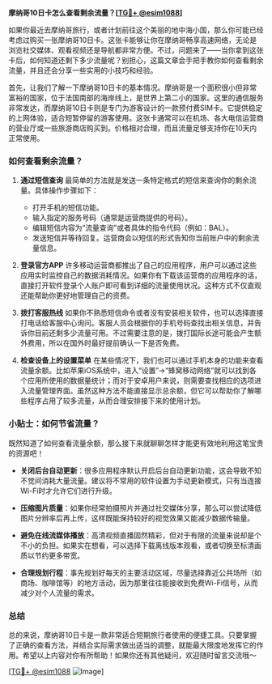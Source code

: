 **摩纳哥10日卡怎么查看剩余流量？[[TG💪+ @esim1088](https://t.me/s/esim1088)]**

如果你最近去摩纳哥旅行，或者计划前往这个美丽的地中海小国，那么你可能已经考虑过购买一张摩纳哥10日卡。这张卡能够让你在摩纳哥畅享高速网络，无论是浏览社交媒体、观看视频还是导航都非常方便。不过，问题来了——当你拿到这张卡后，如何知道还剩下多少流量呢？别担心，这篇文章会手把手教你如何查看剩余流量，并且还会分享一些实用的小技巧和经验。

首先，让我们了解一下摩纳哥10日卡的基本情况。摩纳哥是一个面积很小但非常富裕的国家，位于法国南部的海岸线上，是世界上第二小的国家。这里的通信服务非常发达，而摩纳哥10日卡则是专门为游客设计的一款预付费SIM卡。它提供稳定的上网体验，适合短暂停留的游客使用。这张卡通常可以在机场、各大电信运营商的营业厅或一些旅游商店购买到。价格相对合理，而且流量足够支持你在10天内正常使用。

### 如何查看剩余流量？

1. **通过短信查询**
   最简单的方法就是发送一条特定格式的短信来查询你的剩余流量。具体操作步骤如下：
   - 打开手机的短信功能。
   - 输入指定的服务号码（通常是运营商提供的号码）。
   - 编辑短信内容为“流量查询”或者具体的指令代码（例如：BAL）。
   - 发送短信并等待回复。运营商会以短信的形式告知你当前账户中的剩余流量信息。

2. **登录官方APP**
   许多移动运营商都推出了自己的应用程序，用户可以通过这些应用实时监控自己的数据消耗情况。如果你有下载该运营商的应用程序的话，直接打开软件登录个人账户即可看到详细的流量使用状况。这种方式不仅直观还能帮助你更好地管理自己的资费。

3. **拨打客服热线**
   如果你不熟悉短信命令或者没有安装相关软件，也可以选择直接打电话给客服中心询问。客服人员会根据你的手机号码查找出相关信息，并告诉你目前还剩多少流量可用。不过需要注意的是，拨打国际长途可能会产生额外费用，所以在国外时最好提前确认一下是否免费。

4. **检查设备上的设置菜单**
   在某些情况下，我们也可以通过手机本身的功能来查看流量余额。比如苹果iOS系统中，进入“设置”->“蜂窝移动网络”就可以找到各个应用所使用的数据量统计；而对于安卓用户来说，则需要查找相应的选项进入流量管理界面。虽然这种方法不能直接显示总余额，但它可以帮助你了解哪些程序占用了较多流量，从而合理安排接下来的使用计划。

### 小贴士：如何节省流量？

既然知道了如何查看流量余额，那么接下来就聊聊怎样才能更有效地利用这笔宝贵的资源吧！

- **关闭后台自动更新**：很多应用程序默认开启后台自动更新功能，这会导致不知不觉间消耗大量流量。建议将不常用的软件设置为手动更新模式，只有当连接Wi-Fi时才允许它们进行升级。
  
- **压缩图片质量**：如果你经常拍摄照片并通过社交媒体分享，那么可以尝试降低图片分辨率后再上传，这样既能保持较好的视觉效果又能减少数据传输量。

- **避免在线流媒体播放**：高清视频直播固然精彩，但对于有限的流量来说却是个不小的负担。如果实在想看，可以选择下载离线版本观看，或者切换至标清画质以节约更多带宽。

- **合理规划行程**：事先规划好每天的主要活动区域，尽量选择靠近公共场所（如商场、咖啡馆等）的地方活动，因为那里往往能接收到免费Wi-Fi信号，从而减少对个人流量的需求。

### 总结

总的来说，摩纳哥10日卡是一款非常适合短期旅行者使用的便捷工具。只要掌握了正确的查看方法，并结合实际需求做出适当的调整，就能最大限度地发挥它的作用。希望以上内容对你有所帮助！如果你还有其他疑问，欢迎随时留言交流哦～

[[TG💪+ @esim1088](https://t.me/s/esim1088) ![Image](https://i.postimg.cc/4NQfJmqS/Snipaste-2025-05-13-00-14-12.png)]